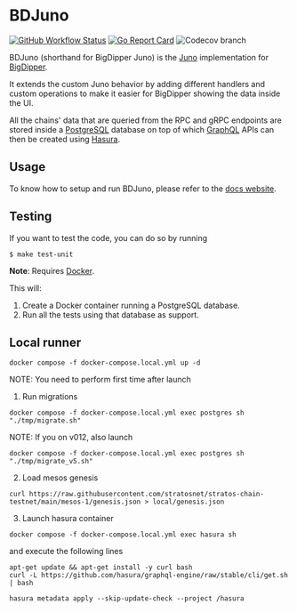# BDJuno
[![GitHub Workflow Status](https://img.shields.io/github/workflow/status/forbole/bdjuno/Tests)](https://github.com/forbole/bdjuno/actions?query=workflow%3ATests)
[![Go Report Card](https://goreportcard.com/badge/github.com/forbole/bdjuno)](https://goreportcard.com/report/github.com/forbole/bdjuno)
![Codecov branch](https://img.shields.io/codecov/c/github/forbole/bdjuno/cosmos/v0.40.x)

BDJuno (shorthand for BigDipper Juno) is the [Juno](https://github.com/forbole/juno) implementation
for [BigDipper](https://github.com/forbole/big-dipper).

It extends the custom Juno behavior by adding different handlers and custom operations to make it easier for BigDipper
showing the data inside the UI.

All the chains' data that are queried from the RPC and gRPC endpoints are stored inside
a [PostgreSQL](https://www.postgresql.org/) database on top of which [GraphQL](https://graphql.org/) APIs can then be
created using [Hasura](https://hasura.io/).

## Usage
To know how to setup and run BDJuno, please refer to
the [docs website](https://docs.bigdipper.live/cosmos-based/parser/overview/).

## Testing
If you want to test the code, you can do so by running

```shell
$ make test-unit
```

**Note**: Requires [Docker](https://docker.com).

This will:
1. Create a Docker container running a PostgreSQL database.
2. Run all the tests using that database as support.

## Local runner

```shell
docker compose -f docker-compose.local.yml up -d
```

NOTE: You need to perform first time after launch

1. Run migrations
```shell
docker compose -f docker-compose.local.yml exec postgres sh "./tmp/migrate.sh"
```

NOTE: If you on v012, also launch
```shell
docker compose -f docker-compose.local.yml exec postgres sh "./tmp/migrate_v5.sh"
```

2. Load mesos genesis
```shell
curl https://raw.githubusercontent.com/stratosnet/stratos-chain-testnet/main/mesos-1/genesis.json > local/genesis.json
```

3. Launch hasura container
```shell
docker compose -f docker-compose.local.yml exec hasura sh
```

and execute the following lines
```shell
apt-get update && apt-get install -y curl bash
curl -L https://github.com/hasura/graphql-engine/raw/stable/cli/get.sh | bash

hasura metadata apply --skip-update-check --project /hasura
```
